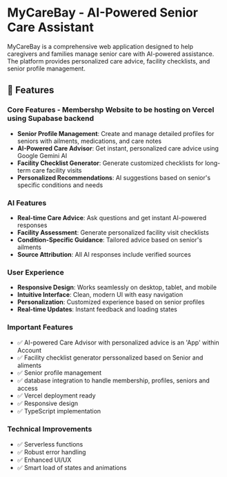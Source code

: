 # MyCareBay - AI-Powered Senior Care Assistant

MyCareBay is a comprehensive web application designed to help caregivers and families manage senior care with AI-powered assistance. The platform provides personalized care advice, facility checklists, and senior profile management.

## 🚀 Features

### Core Features - Membershp Website to be hosting on Vercel using Supabase backend
- **Senior Profile Management**: Create and manage detailed profiles for seniors with ailments, medications, and care notes
- **AI-Powered Care Advisor**: Get instant, personalized care advice using Google Gemini AI
- **Facility Checklist Generator**: Generate customized checklists for long-term care facility visits
- **Personalized Recommendations**: AI suggestions based on senior's specific conditions and needs

### AI Features
- **Real-time Care Advice**: Ask questions and get instant AI-powered responses
- **Facility Assessment**: Generate personalized facility visit checklists
- **Condition-Specific Guidance**: Tailored advice based on senior's ailments
- **Source Attribution**: All AI responses include verified sources

### User Experience
- **Responsive Design**: Works seamlessly on desktop, tablet, and mobile
- **Intuitive Interface**: Clean, modern UI with easy navigation
- **Personalization**: Customized experience based on senior profiles
- **Real-time Updates**: Instant feedback and loading states

### Important Features
- ✅ AI-powered Care Advisor with personalized advice is an 'App' within Account
- ✅ Facility checklist generator perssonalized based on Senior and aliments
- ✅ Senior profile management
- ✅ database integration to handle membership, profiles, seniors and access
- ✅ Vercel deployment ready
- ✅ Responsive design
- ✅ TypeScript implementation

### Technical Improvements
- ✅ Serverless functions
- ✅ Robust error handling
- ✅ Enhanced UI/UX
- ✅ Smart load of states and animations
